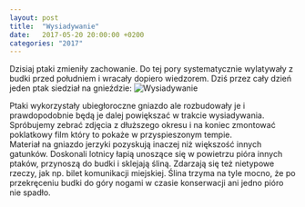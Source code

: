 ```yaml
---
layout: post
title:  "Wysiadywanie"
date:   2017-05-20 20:00:00 +0200
categories: "2017"
---
```



Dzisiaj ptaki zmieniły zachowanie. Do tej pory systematycznie wylatywały z budki przed południem i wracały dopiero wiedzorem. 
Dziś przez cały dzień jeden ptak siedział na gnieździe:
![Wysiadywanie]({{site.baseurl}}/images/vlcsnap-2017-05-20-17h18m40s094.png)

Ptaki wykorzystały ubiegłoroczne gniazdo ale rozbudowały je i prawdopodobnie będą je dalej powiększać w trakcie wysiadywania. Spróbujemy zebrać zdjęcia z dłuższego okresu i na koniec zmontować poklatkowy film który to pokaże w przyspieszonym tempie.  
Materiał na gniazdo jerzyki pozyskują inaczej niż większość innych gatunków. Doskonali lotnicy łapią unoszące się w powietrzu pióra innych ptaków, przynoszą do budki i sklejają śliną. Zdarzają się też nietypowe rzeczy, jak np. bilet komunikacji miejskiej. Ślina trzyma na tyle mocno, że po przekręceniu budki do góry nogami w czasie konserwacji ani jedno pióro nie spadło.
